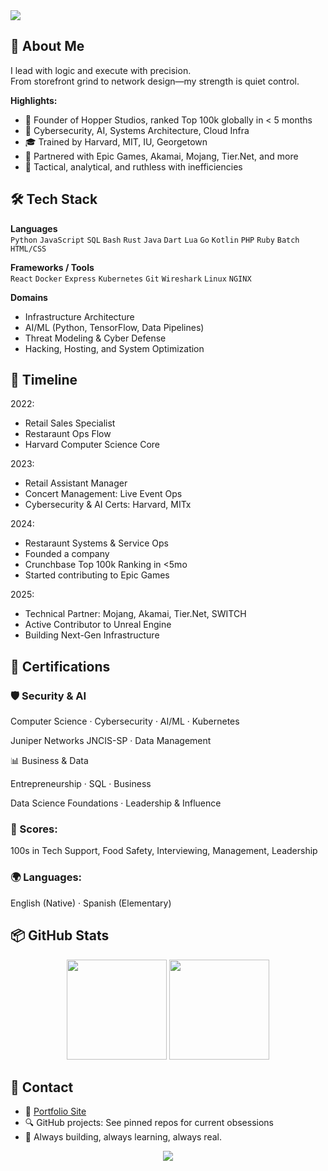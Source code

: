 <!-- Banner -->
  <img src="https://capsule-render.vercel.app/api?type=waving&color=4B4453&height=200&section=header&text=Xylo%20%7C%20Systems%20Architect%20%7C%20Technologist&fontColor=ffffff&fontSize=30&animation=fadeIn" />
<!--  <img src="https://readme-typing-svg.herokuapp.com?font=Fira+Code&weight=500&duration=4000&pause=1000&color=4B4453&center=true&width=435&lines=Management;Networking;Computer+Science;Cybersecurity;Artifical+Intelligence;Machine+Learning;Engineering;and+more" /> -->

## 🧠 About Me

I lead with logic and execute with precision.  
From storefront grind to network design—my strength is quiet control.  

**Highlights:**
- 🏢 Founder of Hopper Studios, ranked Top 100k globally in < 5 months  
- 🧠 Cybersecurity, AI, Systems Architecture, Cloud Infra  
- 🎓 Trained by Harvard, MIT, IU, Georgetown  
- 🔗 Partnered with Epic Games, Akamai, Mojang, Tier.Net, and more  
- 🧩 Tactical, analytical, and ruthless with inefficiencies  

## 🛠️ Tech Stack

**Languages**  
`Python` `JavaScript` `SQL` `Bash` `Rust` `Java` `Dart` `Lua` `Go` `Kotlin` `PHP` `Ruby` `Batch` `HTML/CSS`

**Frameworks / Tools**  
`React` `Docker` `Express` `Kubernetes` `Git` `Wireshark` `Linux` `NGINX`

**Domains**  
- Infrastructure Architecture  
- AI/ML (Python, TensorFlow, Data Pipelines)  
- Threat Modeling & Cyber Defense  
- Hacking, Hosting, and System Optimization  

## 📜 Timeline

2022:
  - Retail Sales Specialist
  - Restaraunt Ops Flow
  - Harvard Computer Science Core

2023:
  - Retail Assistant Manager
  - Concert Management: Live Event Ops
  - Cybersecurity & AI Certs: Harvard, MITx

2024:
  - Restaraunt Systems & Service Ops
  - Founded a company
  - Crunchbase Top 100k Ranking in <5mo
  - Started contributing to Epic Games

2025:
  - Technical Partner: Mojang, Akamai, Tier.Net, SWITCH
  - Active Contributor to Unreal Engine
  - Building Next-Gen Infrastructure

## 🧰 Certifications
### 🛡️ Security & AI

Computer Science · Cybersecurity · AI/ML · Kubernetes

Juniper Networks JNCIS-SP · Data Management

📊 Business & Data

Entrepreneurship · SQL · Business

Data Science Foundations · Leadership & Influence

### 🧠 Scores:
100s in Tech Support, Food Safety, Interviewing, Management, Leadership

### 🌍 Languages:
English (Native) · Spanish (Elementary)

## 📦 GitHub Stats
<p align="center"> <img src="https://github-readme-stats.vercel.app/api?username=xyloblonk&show_icons=true&theme=graywhite&hide_border=true&count_private=true" height="160"/> <img src="https://github-readme-streak-stats.herokuapp.com?user=xyloblonk&theme=graywhite&hide_border=true" height="160"/> </p> <p align="center"> </p>

## 📡 Contact

- 🧠 [Portfolio Site](https://xyloblonk.xyz)  
- 🔍 GitHub projects: See pinned repos for current obsessions  
- 🚀 Always building, always learning, always real.

<div align="center"> <img src="https://capsule-render.vercel.app/api?type=waving&color=4B4453&height=120&section=footer"/> </div>
